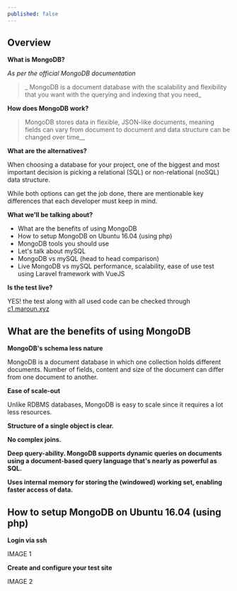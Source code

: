 ```yaml
---
published: false
---
```

## Overview

**What is MongoDB?**

_As per the official MongoDB documentation_

> _ MongoDB is a document database with the scalability and flexibility that you want with the querying and indexing that you need_



**How does MongoDB work?**

> MongoDB stores data in flexible, JSON-like documents, meaning fields can vary from document to document and data structure can be changed over time__



**What are the alternatives?**

When choosing a database for your project, one of the biggest and most important decision is picking a relational (SQL) or non-relational (noSQL) data structure.

While both options can get the job done, there are mentionable key differences that each developer must keep in mind.



**What we'll be talking about?**

- What are the benefits of using MongoDB
- How to setup MongoDB on Ubuntu 16.04 (using php)
- MongoDB tools you should use
- Let's talk about mySQL
- MongoDB vs mySQL (head to head comparison)
- Live MongoDB vs mySQL performance, scalability, ease of use test using Laravel framework with VueJS



**Is the test live?**

YES! the test along with all used code can be checked through [c1.maroun.xyz](c1.maroun.xyz)



## What are the benefits of using MongoDB

**MongoDB's schema less nature**

MongoDB is a document database in which one collection holds different documents. Number of fields, content and size of the document can differ from one document to another.


**Ease of scale-out**

Unlike RDBMS databases, MongoDB is easy to scale since it requires a lot less resources.


**Structure of a single object is clear.**


**No complex joins.**


**Deep query-ability. MongoDB supports dynamic queries on documents using a document-based query language that's nearly as powerful as SQL.**


**Uses internal memory for storing the (windowed) working set, enabling faster access of data.**



## How to setup MongoDB on Ubuntu 16.04 (using php)

**Login via ssh**

IMAGE 1


**Create and configure your test site**

IMAGE 2
